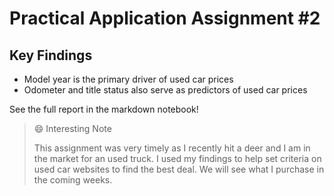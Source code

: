 # Practical Application Assignment #2

## Key Findings

- Model year is the primary driver of used car prices
- Odometer and title status also serve as predictors of used car prices

See the full report in the markdown notebook!


> :smile: Interesting Note
> 
> This assignment was very timely as I recently hit a deer and I am in the
> market for an used truck. I used my findings to help set criteria on
> used car websites to find the best deal. We will see what I purchase
> in the coming weeks.